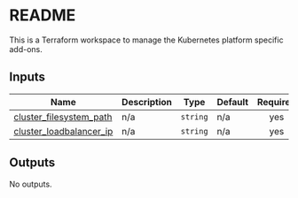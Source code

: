 # README
This is a Terraform workspace to manage the Kubernetes platform specific add-ons.
<!-- BEGIN_TF_DOCS -->
## Inputs

| Name | Description | Type | Default | Required |
|------|-------------|------|---------|:--------:|
| <a name="input_cluster_filesystem_path"></a> [cluster\_filesystem\_path](#input\_cluster\_filesystem\_path) | n/a | `string` | n/a | yes |
| <a name="input_cluster_loadbalancer_ip"></a> [cluster\_loadbalancer\_ip](#input\_cluster\_loadbalancer\_ip) | n/a | `string` | n/a | yes |

## Outputs

No outputs.
<!-- END_TF_DOCS -->